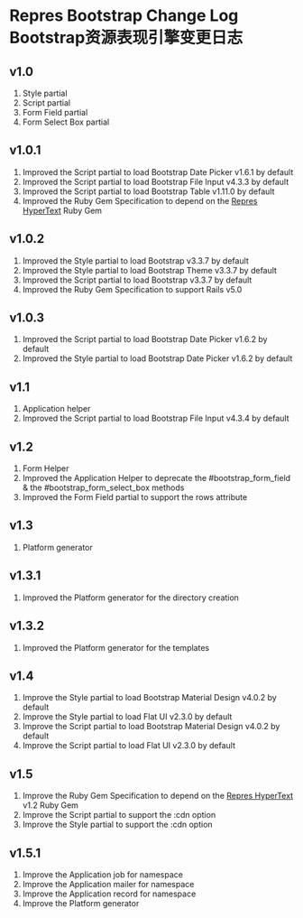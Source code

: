 # Repres Bootstrap Change Log Bootstrap资源表现引擎变更日志

## v1.0
1. Style partial
2. Script partial
3. Form Field partial
4. Form Select Box partial

## v1.0.1
1. Improved the Script partial to load Bootstrap Date Picker v1.6.1 by default
2. Improved the Script partial to load Bootstrap File Input v4.3.3 by default
3. Improved the Script partial to load Bootstrap Table v1.11.0 by default
4. Improved the Ruby Gem Specification to depend on the [Repres HyperText](https://github.com/topbitdu/repres-hyper_text) Ruby Gem

## v1.0.2
1. Improved the Style partial to load Bootstrap v3.3.7 by default
2. Improved the Style partial to load Bootstrap Theme v3.3.7 by default
3. Improved the Script partial to load Bootstrap v3.3.7 by default
4. Improved the Ruby Gem Specification to support Rails v5.0

## v1.0.3
1. Improved the Script partial to load Bootstrap Date Picker v1.6.2 by default
2. Improved the Style partial to load Bootstrap Date Picker v1.6.2 by default

## v1.1
1. Application helper
2. Improved the Script partial to load Bootstrap File Input v4.3.4 by default

## v1.2
1. Form Helper
2. Improved the Application Helper to deprecate the #bootstrap_form_field & the #bootstrap_form_select_box methods
3. Improved the Form Field partial to support the rows attribute

## v1.3
1. Platform generator

## v1.3.1
1. Improved the Platform generator for the directory creation

## v1.3.2
1. Improved the Platform generator for the templates

## v1.4
1. Improve the Style partial to load Bootstrap Material Design v4.0.2 by default
2. Improve the Style partial to load Flat UI v2.3.0 by default
3. Improve the Script partial to load Bootstrap Material Design v4.0.2 by default
4. Improve the Script partial to load Flat UI v2.3.0 by default

## v1.5
1. Improve the Ruby Gem Specification to depend on the [Repres HyperText](https://github.com/topbitdu/repres-hyper_text) v1.2 Ruby Gem
2. Improve the Script partial to support the :cdn option
3. Improve the Style partial to support the :cdn option

## v1.5.1
1. Improve the Application job for namespace
2. Improve the Application mailer for namespace
3. Improve the Application record for namespace
4. Improve the Platform generator
